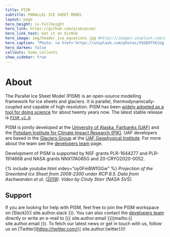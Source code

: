 ```yaml
---
title: PISM
subtitle: PARALLEL ICE SHEET MODEL
layout: page
hero_height: is-fullheight
hero_link: https://github.com/pism/pism/
hero_link_text: Get it on GitHub
hero_image: img/header_ice_equations.jpg #https://images.unsplash.com/photo-1493329025335-18542a61595f
hero_caption: "Photo: <a href='https://unsplash.com/photos/VSGEH7tKiUg'>C. Matias / Unsplash</a>"
hero_darken: false
callouts: home_callouts
show_sidebar: true
---
```


# About

The Parallel Ice Sheet Model (PISM) is an open-source modelling framework for ice sheets and glaciers. It is parallel, thermodynamically-coupled and capable of high
resolution. PISM has been [widely adopted as a tool for doing science](/publications/) for about twenty years now. The latest stable release is [`PISM v2.0`](https://github.com/pism/pism/releases).

PISM is jointly developed at the [University of Alaska, Fairbanks (UAF)](http://www.uaf.edu/) and the [Potsdam Institute for Climate Impact Research (PIK)](http://www.pik-potsdam.de/). UAF developers are based in the [Glaciers Group](https://glaciers.gi.alaska.edu) at the [UAF Geophysical Institute](https://www.gi.alaska.edu). For more about the team see the [developers team](/team/) page.

Development of PISM is supported by NSF grants PLR-1644277 and PLR-1914668 and NASA grants NNX17AG65G and 20-CRYO2020-0052.

{% include youtube.html video="oy0FmBWfGGw" %}
*Projection of the Greenland Ice Sheet from 2008-2300 under RCP 8.5. Data from Aschwanden et al. ([2019](https://doi.org/10.1126/sciadv.aav9396)). Video by Cindy Starr (NASA SVS).*

## Support

If you are looking for help with PISM, feel free to join the PISM workspace on [Slack]({{ site.author.slack }}). You can also contact the [developers team](/team/) directly or write an e-mail to [{{ site.author.email }}](mailto:{{ site.author.email }}). To fetch our latest news or get in touch with us, follow us on [Twitter](https://twitter.com/{{ site.author.twitter}})!
